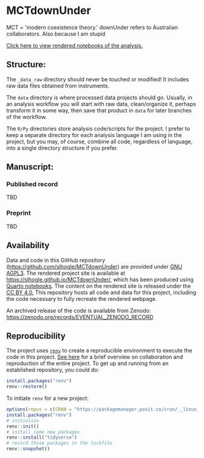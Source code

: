 # MCTdownUnder

MCT = 'modern coexistence theory.' downUnder refers to Australian collaborators. Also because I am stupid

[Click here to view rendered notebooks of the analysis.](https://slhogle.github.io/MCTdownUnder/)

## Structure:
The `_data_raw` directory should never be touched or modified! It includes raw data files obtained from instruments.

The `data` directory is where processed data projects should go. Usually, in an analysis workflow you will start with raw data, 
clean/organize it, perhaps transform it in some way, then save that product in `data` for later branches of the workflow. 

The `R/Py` directories store analysis code/scripts for the project. I prefer to keep a separate directory for each analysis language I am using in the project, but you 
may, of course, combine all code, regardless of language, into a single directory structure if you prefer.

## Manuscript:

### Published record

TBD

### Preprint

TBD

## Availability

Data and code in this GitHub repository (<https://github.com/slhogle/MCTdownUnder>) are provided under [GNU AGPL3](https://www.gnu.org/licenses/agpl-3.0.html).
The rendered project site is available at <https://slhogle.github.io/MCTdownUnder/>, which has been produced using [Quarto notebooks](https://quarto.org/). 
The content on the rendered site is released under the [CC BY 4.0.](https://creativecommons.org/licenses/by/4.0/)
This repository hosts all code and data for this project, including the code necessary to fully recreate the rendered webpage.

An archived release of the code is available from Zenodo: <https://zenodo.org/records/EVENTUAL_ZENODO_RECORD>

## Reproducibility

The project uses [`renv`](https://rstudio.github.io/renv/index.html) to create a reproducible environment to execute the code in this project. [See here](https://rstudio.github.io/renv/articles/renv.html#collaboration) for a brief overview on collaboration and reproduction of the entire project. 
To get up and running from an established repository, you could do:

``` r
install.packages("renv")
renv::restore()
```

To initiate `renv` for a new project:

``` r
options(repos = c(CRAN = "https://packagemanager.posit.co/cran/__linux__/jammy/latest"))
install.packages("renv")
# initialize
renv::init()
# install some new packages
renv::install("tidyverse")
# record those packages in the lockfile
renv::snapshot()
```
